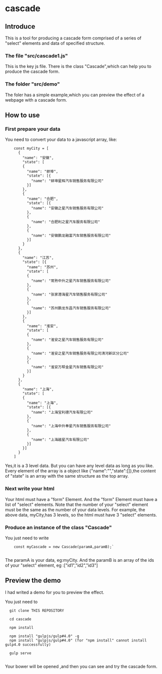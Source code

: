 # cascade

## Introduce
This is a tool for producing a cascade form comprised of a series of "select" elements and data of specified structure.

### The file "src/cascade1.js"
This is the key js file. There is the class "Cascade",which can help you to produce the cascade form. 


### The folder "src/demo"
The foler has a simple example,which you can preview the effect of a webpage with a cascade form.


## How to use

### First prepare your data
You need to convert your data to a javascript array, like:

```
    const myCity = [
      {
        "name": "安徽",
        "state": [
        {
          "name": "蚌埠",
          "state": [{
            "name": "蚌埠星辉汽车销售服务有限公司"
          }]
        },
        {
          "name": "合肥",
          "state": [{
            "name": "安徽之星汽车销售服务有限公司"
          },
          {
            "name": "合肥利之星汽车服务有限公司"
          },
          {
            "name": "安徽鹏龙融富汽车销售服务有限公司"
          }]
        }
      },
      {
        "name": "江苏",
        "state": [{
          "name": "苏州",
          "state": [
          {
            "name": "常熟中升之星汽车销售服务有限公司"
          },
          {
            "name": "张家港海星汽车销售服务有限公司"
          },
          {
            "name": "苏州鹏龙东昌汽车销售服务有限公司"
          }]
        },
        {
          "name": "淮安",
          "state": [
          {
            "name": "淮安之星汽车销售服务有限公司"
          },
          {
            "name": "淮安之星汽车销售服务有限公司清河新区分公司"
          },
          {
            "name": "淮安万帮金星汽车销售有限公司"
          }]
        }
      },
      {
        "name": "上海",
        "state": [
        {
          "name": "上海",
          "state": [{
            "name": "上海宝利德汽车有限公司"
          },
          {
            "name": "上海中升奉星汽车销售服务有限公司"
          },
          {
            "name": "上海越星汽车有限公司"
          }]
        }]
      }
    ]

```

Yes,it is a 3 level data. But you can have any level data as long as you like. Every element of the array is a object like {"name":"","state":[]},the content of "state" is an array with the same structure as the top array.

### Next write your html 
Your html must have a "form" Element. And the "form" Element must have a list of "select" elements. Note that the number of your "select" element must be the same as the number of your data levels. 
For example, the above data, myCity,has 3 levels, so the html must have 3 "select" elements.

### Produce an instance of the class "Cascade"
You just need to write

```
    const myCascade = new Cascade(paramA,paramB);`
 
```

The paramA is your data, eg:myCity. And the paramB is an array of the ids of your "select" element, eg :["id1","id2","id3"]

## Preview the demo
I had writed a demo for you to preview the effect.

You just need to 

```
  git clone THIS REPOSITORY
  
  cd cascade
  
  npm install
  
  npm install "gulpjs/gulp#4.0" -g
  npm install "gulpjs/gulp#4.0" (for "npm install" cannot install gulp4.0 successfully)
  
  gulp serve
  
```

Your bower will be opened ,and then you can see and try the cascade form.


